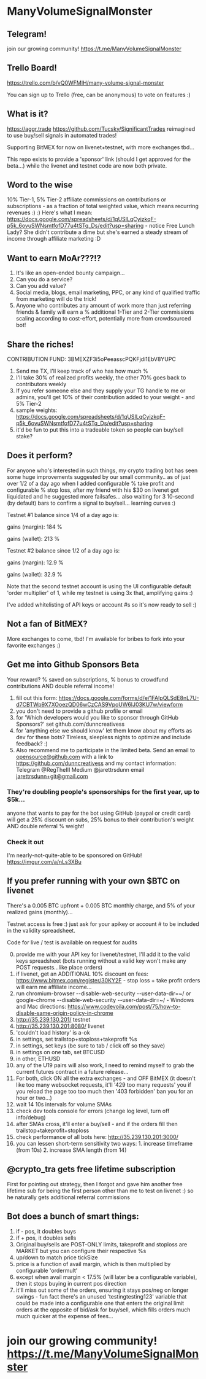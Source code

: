 # ManyVolumeSignalMonster

## Telegram!

join our growing community! https://t.me/ManyVolumeSignalMonster

## Trello Board!



https://trello.com/b/vQ0WFMIH/many-volume-signal-monster



You can sign up to Trello (free, can be anonymous) to vote on features :)

## What is it?

https://aggr.trade https://github.com/Tucsky/SignificantTrades reimagined to use buy/sell signals in automated trades!


Supporting BitMEX for now on livenet+testnet, with more exchanges tbd...


This repo exists to provide a 'sponsor' link (should I get approved for the beta...) while the livenet and testnet code are now both private.


## Word to the wise


10% Tier-1, 5% Tier-2 affiliate commissions on contributions or subscriptions - as a fraction of total weighted value, which means recurring revenues :) :) Here's what I mean: https://docs.google.com/spreadsheets/d/1qUSILqCyizkqF-p5k_6ovuSWNsmtfofD77u4tSTq_Ds/edit?usp=sharing - notice Free Lunch Lady? She didn't contribute a dime but she's earned a steady stream of income through affiliate marketing :D


## Want to earn MoAr???!?


1. It's like an open-ended bounty campaign...
2. Can you do a service?
3. Can you add value?
4. Social media, blogs, email marketing, PPC, or any kind of qualified traffic from marketing will do the trick!
5. Anyone who contributes any amount of work more than just referring friends & family will earn a % additional 1-Tier and 2-Tier commissions scaling according to cost-effort, potentially more from crowdsourced bot!


## Share the riches!

CONTRIBUTION FUND: 3BMEXZF3i5oPeeasscPQKFjdi1EbV8YUPC

1. Send me TX, I'll keep track of who has how much %
2. I'll take 30% of realized profits weekly, the other 70% goes back to contributors weekly
3. If you refer someone else and they supply your TG handle to me or admins, you'll get 10% of their contribution added to your weight - and 5% Tier-2
4. sample weights: https://docs.google.com/spreadsheets/d/1qUSILqCyizkqF-p5k_6ovuSWNsmtfofD77u4tSTq_Ds/edit?usp=sharing
5. it'd be fun to put this into a tradeable token so people can buy/sell stake?



## Does it perform?

For anyone who's interested in such things, my crypto trading bot has seen some huge improvements suggested by our small community.. as of just over 1/2 of a day ago when I added configurable % take profit and configurable % stop loss, after my friend with his $30 on livenet got liquidated and he suggested more failsafes... also waiting for 3 10-second (by default) bars to confirm a signal to buy/sell... learning curves :)



Testnet #1 balance since 1/4 of a day ago is:



gains (margin): 184 %



gains (wallet): 213 %



Testnet #2 balance since 1/2 of a day ago is:



gains (margin): 12.9 %



gains (wallet): 32.9 %



Note that the second testnet account is using the UI configurable default 'order multiplier' of 1, while my testnet is using 3x that, amplifying gains :)



I've added whitelisting of API keys or account #s so it's now ready to sell :) 


## Not a fan of BitMEX?


More exchanges to come, tbd! I'm available for bribes to fork into your favorite exchanges :)


## Get me into Github Sponsors Beta 


Your reward? % saved on subscriptions, % bonus to crowdfund contributions AND double referral income!


1. fill out this form: https://docs.google.com/forms/d/e/1FAIpQLSdE8nL7U-d7CBTWp9X7XOoezQD06wCzCAS9VpoUW6lJ03KU7w/viewform
2. you don't need to provide a github profile or email
3. for 'Which developers would you like to sponsor through GitHub Sponsors?' set github.com/dunncreativess
4. for 'anything else we should know' let them know about my efforts as dev for these bots? Tireless, sleepless nights to optimize and include feedback? :)
5. Also recommend me to participate in the limited beta. Send an email to opensource@github.com with a link to https://github.com/dunncreativess and my contact information: Telegram @RegTheIII Medium @jarettrsdunn email jarettrsdunn+git@gmail.com


### They're doubling people's sponsorships for the first year, up to $5k... 

anyone that wants to pay for the bot using GitHub (paypal or credit card) will get a 25% discount on subs, 25% bonus to their contribution's weight AND double referral % weight!

### Check it out 

I'm nearly-not-quite-able to be sponsored on GitHub! https://imgur.com/a/nLs3XBu

## If you prefer running with your own $BTC on livenet

There's a 0.005 BTC upfront + 0.005 BTC monthly charge, and 5% of your realized gains (monthly)... 


Testnet access is free :) just ask for your apikey or account # to be included in the validity spreadsheet. 


Code for live / test is available on request for audits


0. provide me with your API key for livenet/testnet, I'll add it to the valid keys spreadsheet (bots running without a valid key won't make any POST requests...like place orders)
1. if livenet, get an ADDITIONAL 10% discount on fees: https://www.bitmex.com/register/30KY2F - stop loss + take profit orders will earn me affiliate income...
2. run chromium-browser --disable-web-security --user-data-dir=~/ or google-chrome --disable-web-security --user-data-dir=~/ - Windows and Mac directions: https://www.codevoila.com/post/75/how-to-disable-same-origin-policy-in-chrome
3. http://35.239.130.201/ testnet
4. http://35.239.130.201:8080/ livenet
5. 'couldn't load history' is a-ok
6. in settings, set trailstop+stoploss+takeprofit %s
7. in settings, set keys (be sure to tab / click off so they save)
8. in settings on one tab, set BTCUSD
9. in other, ETHUSD
10. any of the U19 pairs will also work, I need to remind myself to grab the current futures contract in a future release...
11. For both, click ON all the extra exchanges - and OFF BitMEX (it doesn't like too many websocket requests, it'll '429 too many requests' you if you reload the page too too much then '403 forbidden' ban you for an hour or two...)
12. wait 14 10s intervals for volume SMAs
13. check dev tools console for errors (change log level, turn off info/debug)
14. after SMAs cross, it'll enter a buy/sell - and if the orders fill then trailstop+takeprofit+stoploss
15. check performance of all bots here: http://35.239.130.201:3000/
16. you can lessen short-term sensitivity two ways: 1. increase timeframe (from 10s) 2. increase SMA length (from 14)

## @crypto_tra gets free lifetime subscription 

First for pointing out strategy, then I forgot and gave him another free lifetime sub for being the first person other than me to test on livenet :) so he naturally gets additional referral commissions

## Bot does a bunch of smart things:

1. if - pos, it doubles buys
2. if + pos, it doubles sells
3. Original buy/sells are POST-ONLY limits, takeprofit and stoploss are MARKET but you can configure their respective %s
4. up/down to match price tickSize
5. price is a function of avail margin, which is then multiplied by configurable 'ordermult'
6. except when avail margin < 17.5% (will later be a configurable variable), then it stops buying in current pos direction
7. it'll miss out some of the orders, ensuring it stays pos/neg on longer swings - fun fact there's an unused 'testingtesting123' variable that could be made into a configurable one that enters the original limit orders at the opposite of bid/ask for buy/sell, which fills orders much much quicker at the expense of fees...

# join our growing community! https://t.me/ManyVolumeSignalMonster
